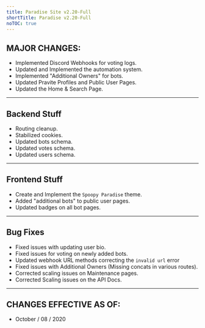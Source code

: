 ```yaml
---
title: Paradise Site v2.20-Full
shortTitle: Paradise v2.20-Full
noTOC: true
---
```


## MAJOR CHANGES:
* Implemented Discord Webhooks for voting logs.
* Updated and Implemented the automation system.
* Implemented "Additional Owners" for bots.
* Updated Pravite Profiles and Public User Pages.
* Updated the Home & Search Page.

---

## Backend Stuff
* Routing cleanup.
* Stabilized cookies.
* Updated bots schema.
* Updated votes schema.
* Updated users schema.

---

## Frontend Stuff
* Create and Implement the `Spoopy Paradise` theme.
* Added "additional bots" to public user pages.
* Updated badges on all bot pages.

---

## Bug Fixes
* Fixed issues with updating user bio.
* Fixed issues for voting on newly added bots.
* Updated webhook URL methods correcting the `invalid url` error
* Fixed issues with Additional Owners (Missing concats in various routes).
* Corrected scaling issues on Maintenance pages.
* Corrected Scaling issues on the API Docs.
 
---

## CHANGES EFFECTIVE AS OF:
* October / 08 / 2020 
